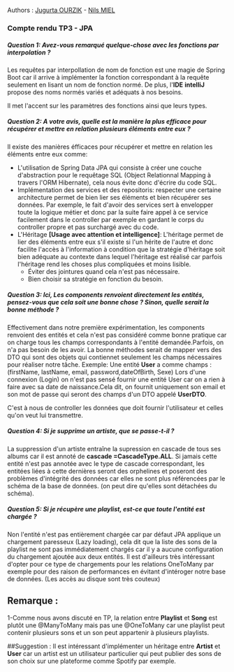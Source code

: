 Authors : [Jugurta OURZIK](https://www.linkedin.com/in/jugurtao/) - [Nils MIEL]() 

### Compte rendu TP3 - JPA

##### *Question 1*:  Avez-vous remarqué quelque-chose avec les fonctions par interpolation ?
Les requêtes par interpollation de nom de fonction est une magie de Spring Boot car il arrive à implémenter la 
fonction correspondant à la requête seulement en lisant un nom de fonction normé.
De plus, l'**IDE** **intelliJ** propose des noms normés variés et adéquats à nos besoins.

Il met l'accent sur les paramètres des fonctions ainsi que leurs types.

##### *Question 2*: A votre avis, quelle est la manière la plus efficace pour récupérer et mettre en relation plusieurs éléments entre eux ?
Il existe des manières éfficaces pour récupérer et mettre en relation les éléments entre eux comme:

- L'utilisation de Spring Data JPA qui consiste à créer une couche d'abstraction pour le requêtage SQL (Object Relationnal Mapping à travers l'ORM Hibernate),
      cela nous évite donc d'écrire du code SQL. 
- Implémentation des services et des repositoris: respecter une certaine architecture permet de bien lier ses éléments et bien récupérer ses données.
  Par exemple, le fait d'avoir des services sert à envelopper toute la logique métier et donc par la suite faire appel à ce service facilement dans le controller par exemple en gardant le corps du controller propre et pas surchargé avec du code.
- L'Héritage **[Usage avec attention et intelligence]**: L'héritage permet de lier des éléments entre eux s'il existe si l'un hérite de l'autre et donc facilite l'accès à l'information à condition que la stratégie d'héritage soit bien adéquate au contexte dans lequel l'héritage est réalisé car parfois l'héritage rend les choses plus compliquées et moins lisible.
  - Éviter des jointures quand cela n'est pas nécessaire.
  - Bien choisir sa stratégie en fonction du besoin.


##### *Question 3*: Ici, Les components renvoient directement les entités, pensez-vous que cela soit une bonne chose ? Sinon, quelle serait la bonne méthode ?
Effectivement dans notre première expérimentation, les components renvoient des entités et cela n'est pas considéré comme bonne pratique car on charge tous les champs correspondants à l'entité demandée.Parfois, on n'a pas besoin  de les avoir.
La bonne méthodes serait de mapper vers des DTO qui sont des objets qui contiennet seulement les champs nécessaires pour réaliser notre tâche.
    Exemple: Une entité **User** a comme champs : (firstName, lastName, email, password,dateOfBirth, Sexe)
    Lors d'une connexion (Login) on n'est pas sensé fournir une entité User car on a rien à faire avec sa date de naissance.Cela dit, on fournit uniquement son email et son mot de passe 
    qui seront des champs d'un DTO appelé **UserDTO**.

C'est à nous de controller les données que doit fournir l'utilisateur et celles qu'on veut lui transmettre.

##### *Question 4*: Si je supprime un artiste, que se passe-t-il ?
La suppression d'un artiste entraîne la supression en cascade de tous ses albums car  il est annoté de **cascade =CascadeType.ALL**.
Si jamais cette entité n'est pas annotée avec le type de cascade correspondant, les entitées liées à cette dernières seront des orphelines et poseront des problèmes d'intégrité des données car elles ne sont plus référencées par le schéma de la base de données. (on peut dire qu'elles sont détachées du schéma).

##### *Question 5*: Si je récupère une playlist, est-ce que toute l'entité est chargée ?
Non l'entité n'est pas entièrement chargée car par défaut JPA applique un chargement paresseux (Lazy loading), cela dit que la liste des sons de la playlist ne sont pas immédiatement chargés car il y a aucune configuration du chargement ajoutée aux deux entités.
Il est d'ailleurs très intéressant d'opter pour ce type de chargements pour les relations OneToMany par exemple pour des raison de performances en évitant d'intéroger notre base de données.
(Les accès au disque sont très couteux)


## Remarque :
1-Comme nous avons discuté en TP, la relation entre **Playlist** et **Song** est plutôt une @ManyToMany mais pas une  @OneToMany car une playlist peut contenir plusieurs sons et un son peut appartenir à plusieurs playlists.

##Suggestion : 
Il est intéressant d'implémenter un héritage entre  **Artist** et **User** car un artist est un utilisateur particulier qui peut publier des sons de son choix sur une plateforme comme Spotify par exemple.


